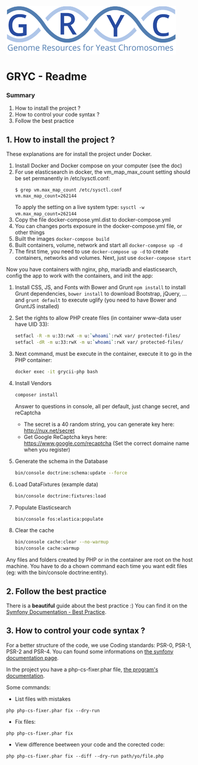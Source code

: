 ![GrycII](./web/images/logo.png)
# GRYC - Readme

### Summary
1. How to install the project ?
2. How to control your code syntax ?
3. Follow the best practice

## 1. How to install the project ?
These explanations are for install the project under Docker.

1. Install Docker and Docker compose on your computer (see the doc)
3. For use elasticsearch in docker, the vm_map_max_count setting should be set permanently in /etc/sysctl.conf:
    ```
    $ grep vm.max_map_count /etc/sysctl.conf
    vm.max_map_count=262144
    ```
    To apply the setting on a live system type: `sysctl -w vm.max_map_count=262144`
4. Copy the file docker-compose.yml.dist to docker-compose.yml
4. You can changes ports exposure in the docker-compose.yml file, or other things
5. Built the images `docker-compose build`
6. Built containers, volume, network and start all `docker-compose up -d`
7. The first time, you need to use `docker-compose up -d` to create containers, networks and volumes. Next, just use `docker-compose start`

Now you have containers with nginx, php, mariadb and elasticsearch, config the app to work with the containers, and init the app:

1. Install CSS, JS, and Fonts with Bower and Grunt `npm install` to install Grunt dependencies, `bower install` to download Bootstrap, jQuery, ... and `grunt default` to execute uglify (you need to have Bower and GruntJS installed)
1. Set the rights to allow PHP create files (in container www-data user have UID 33):
    ```bash
    setfacl -R -m u:33:rwX -m u:`whoami`:rwX var/ protected-files/
    setfacl -dR -m u:33:rwX -m u:`whoami`:rwX var/ protected-files/
    ```

2. Next command, must be execute in the container, execute it to go in the PHP container:
    ```bash
    docker exec -it grycii-php bash
    ```

3. Install Vendors
    ```bash
    composer install
    ```

    Answer to questions in console, all per default, just change secret, and reCaptcha
      * The secret is a 40 random string, you can generate key here: http://nux.net/secret
      * Get Google ReCaptcha keys here: https://www.google.com/recaptcha (Set the correct domaine name when you register)

4. Generate the schema in the Database
    ```bash
    bin/console doctrine:schema:update --force
    ```

5. Load DataFixtures (example data)
    ```bash
    bin/console doctrine:fixtures:load
    ```

6. Populate Elasticsearch
    ```bash
    bin/console fos:elastica:populate
    ```

8. Clear the cache
    ```bash
    bin/console cache:clear --no-warmup
    bin/console cache:warmup
    ```

Any files and folders created by PHP or in the container are root on the host machine. You have to do a chown command each time you want edit files (eg: with the bin/console doctrine:entity).


## 2. Follow the best practice
There is a **beautiful** guide about the best practice :) You can find it on the [Symfony Documentation - Best Practice](http://symfony.com/doc/current/best_practices/index.html).

## 3. How to control your code syntax ?
For a better structure of the code, we use Coding standards: PSR-0, PSR-1, PSR-2 and PSR-4.
You can found some informations on [the synfony documentation page](http://symfony.com/doc/current/contributing/code/standards.html).

In the project you have a php-cs-fixer.phar file, [the program's documentation](http://cs.sensiolabs.org/).

Some commands:
   * List files with mistakes

    php php-cs-fixer.phar fix --dry-run

   * Fix files:

    php php-cs-fixer.phar fix

   * View difference beetween your code and the corected code:

    php php-cs-fixer.phar fix --diff --dry-run path/yo/file.php
